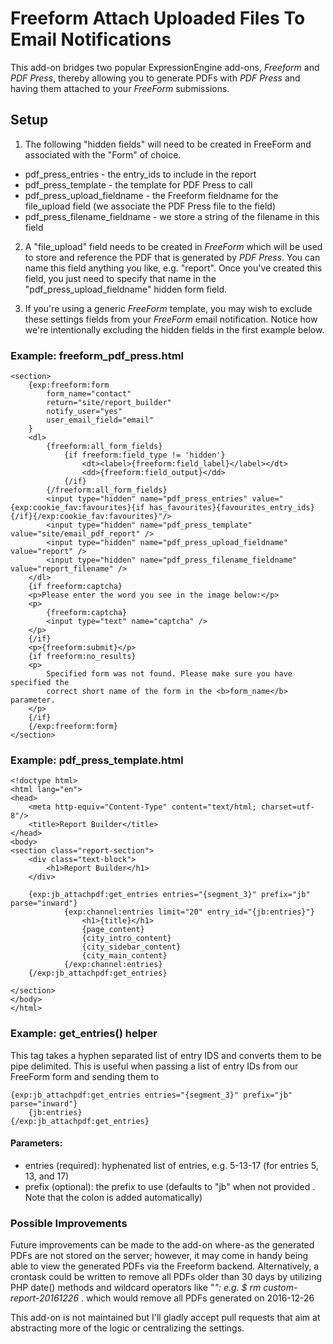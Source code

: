 # Freeform Attach Uploaded Files To Email Notifications

This add-on bridges two popular ExpressionEngine add-ons, *Freeform* and *PDF Press*, thereby allowing you to generate PDFs with *PDF Press* and having them attached to your *FreeForm* submissions.

## Setup

1. The following "hidden fields" will need to be created in FreeForm and associated with the "Form" of choice.

* pdf_press_entries - the entry_ids to include in the report
* pdf_press_template - the template for PDF Press to call
* pdf_press_upload_fieldname - the Freeform fieldname for the file_upload field (we associate the PDF Press file to the field)
* pdf_press_filename_fieldname - we store a string of the filename in this field

2. A "file_upload" field needs to be created in *FreeForm* which will be used to store and reference the PDF that is 
generated by *PDF Press*. You can name this field anything you like, e.g. "report". Once you've created this field, you 
just need to specify that name in the "pdf_press_upload_fieldname" hidden form field.

3. If you're using a generic *FreeForm*  template, you may wish to exclude these settings fields from your *FreeForm* email notification. Notice how we're intentionally excluding the hidden fields in the first example below.


### Example: freeform_pdf_press.html

    <section>
        {exp:freeform:form
            form_name="contact"
            return="site/report_builder"
            notify_user="yes"
            user_email_field="email"
        }
        <dl>
            {freeform:all_form_fields}
                {if freeform:field_type != 'hidden'}
                    <dt><label>{freeform:field_label}</label></dt>
                    <dd>{freeform:field_output}</dd>
                {/if}
            {/freeform:all_form_fields}
            <input type="hidden" name="pdf_press_entries" value="{exp:cookie_fav:favourites}{if has_favourites}{favourites_entry_ids}{/if}{/exp:cookie_fav:favourites}"/>
            <input type="hidden" name="pdf_press_template" value="site/email_pdf_report" />
            <input type="hidden" name="pdf_press_upload_fieldname" value="report" />
            <input type="hidden" name="pdf_press_filename_fieldname" value="report_filename" />
        </dl>
        {if freeform:captcha}
        <p>Please enter the word you see in the image below:</p>
        <p>
            {freeform:captcha}
            <input type="text" name="captcha" />
        </p>
        {/if}
        <p>{freeform:submit}</p>
        {if freeform:no_results}
        <p>
            Specified form was not found. Please make sure you have specified the
            correct short name of the form in the <b>form_name</b> parameter.
        </p>
        {/if}
        {/exp:freeform:form}
    </section>

### Example: pdf_press_template.html

    <!doctype html>
    <html lang="en">
    <head>
        <meta http-equiv="Content-Type" content="text/html; charset=utf-8"/>
        <title>Report Builder</title>
    </head>
    <body>
    <section class="report-section">
        <div class="text-block">
            <h1>Report Builder</h1>
        </div>
    
        {exp:jb_attachpdf:get_entries entries="{segment_3}" prefix="jb" parse="inward"}
                {exp:channel:entries limit="20" entry_id="{jb:entries}"}
                    <h1>{title}</h1>
                    {page_content}
                    {city_intro_content}
                    {city_sidebar_content}
                    {city_main_content}
                {/exp:channel:entries}
        {/exp:jb_attachpdf:get_entries}
    
    </section>
    </body>
    </html>

### Example: get_entries() helper
    
This tag takes a hyphen separated list of entry IDS and converts them to be pipe delimited. This is useful when passing a list of entry IDs from our FreeForm form and sending them to

    {exp:jb_attachpdf:get_entries entries="{segment_3}" prefix="jb" parse="inward"}
        {jb:entries}
    {/exp:jb_attachpdf:get_entries}
    
    

#### Parameters:
* entries (required): hyphenated list of entries, e.g. 5-13-17 (for entries 5, 13, and 17)
* prefix (optional): the prefix to use (defaults to "jb" when not provided . Note that the colon is added automatically)


### Possible Improvements

Future improvements can be made to the add-on where-as the generated PDFs are not stored on the server; however, it may come in handy being able to view the generated PDFs via the Freeform backend.
Alternatively, a crontask could be written to remove all PDFs older than 30 days by utilizing PHP date() methods and wildcard operators like "*": e.g. $ rm custom-report-20161226* . which would remove all PDFs generated on 2016-12-26

This add-on is not maintained but I'll gladly accept pull requests that aim at abstracting more of the logic or centralizing the settings.

